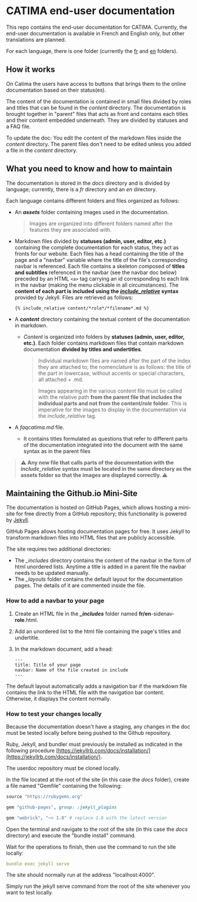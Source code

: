 # CATIMA end-user documentation

This repo contains the end-user documentation for CATIMA. Currently, the end-user documentation is available in French and English only, but other translations are planned.

For each language, there is one folder (currently the [fr](docs/fr) and [en](docs/en) folders).

## How it works

On Catima the users have access to buttons that brings them to the online documentation based on their status(es).

The content of the documentation is contained in small files divided by roles and titles that can be found in the *content* directory. The documentation is brought together in "parent" files that acts as front and contains each titles and their content embedded underneath. They are divided by statuses and a FAQ file.

To update the doc: You edit the content of the markdown files inside the *content* directory. The parent files don't need to be edited unless you added a file in the *content* directory.

## What you need to know and how to maintain

The documentation is stored in the *docs* directory and is divided by language; currently, there is a *fr* directory and an *en* directory.

Each language contains different folders and files organized as follows:

- An ***assets*** folder containing images used in the documentation.

    > Images are organized into different folders named after the features they are associated with.
- Markdown files divided by **statuses (admin, user, editor, etc.)** containing the complete documentation for each status, they act as fronts for our website. Each files has a head containing the title of the page and a "navbar" variable where the title of the file's corresponding navbar is referenced. Each file contains a skeleton composed of **titles and subtitles** referenced in the navbar (see the navbar doc below) preceded by an HTML `<a>` tag carrying an id corresponding to each link in the navbar (making the menu clickable in all circumstances). The **content of each part is included using the *[include_relative](https://jekyllrb.com/docs/includes/)* syntax** provided by Jekyll. Files are retrieved as follows:

	`{% include_relative content/*role*/*filename*.md %}`

- A ***content*** directory containing the textual content of the documentation in markdown.
    - _Content_ is organized into folders by **statuses (admin, user, editor, etc.)**. Each folder contains markdown files that contain markdown documentation **divided by titles and undertitles**.
        
        > Individual markdown files are named after the part of the index they are attached to; the nomenclature is as follows: the title of the part in lowercase, without accents or special characters, all attached + .md.
        
        > Images appearing in the various content file must be called with the relative path **from the parent file that includes the individual parts and not from the content/*role* folder**. This is imperative for the images to display in the documentation via the *include_relative* tag.
- A *faqcatima.md* file.
    - It contains titles formulated as questions that refer to different parts of the documentation integrated into the document with the same syntax as in the parent files 

> ⚠️ **Any new file that calls parts of the documentation with the *include_relative* syntax must be located in the same directory as the assets folder so that the images are displayed correctly. ⚠️**

## Maintaining the Github.io Mini-Site

The documentation is hosted on GitHub Pages, which allows hosting a mini-site for free directly from a GitHub repository; this functionality is powered by [Jekyll](https://jekyllrb.com).

GitHub Pages allows hosting documentation pages for free. It uses Jekyll to transform markdown files into HTML files that are publicly accessible.

The site requires two additional directories:

- The *_includes* directory contains the content of the navbar in the form of html unordered lists. Anytime a title is added in a parent file the navbar needs to be updated manually.
- The *_layouts* folder contains the default layout for the documentation pages. The details of it are commented inside the file. 

### How to add a navbar to your page

1. Create an HTML file in the ***_includes*** folder named **fr/en**-sidenav-**role**.html.

2. Add an unordered list to the html file containing the page's titles and undertitle.

3. In the markdown document, add a head:

	```
	---
	title: Title of your page
	navbar: Name of the file created in include
	---

The default layout automatically adds a navigation bar if the markdown file contains the link to the HTML file with the navigation bar content. Otherwise, it displays the content normally.

### How to test your changes locally

Because the documentation doesn't have a staging, any changes in the doc must be tested locally before being pushed to the Github repository.

Ruby, Jekyll, and bundler must previously be installed as indicated in the following procedure [https://jekyllrb.com/docs/installation/](https://jekyllrb.com/docs/installation/).

The userdoc repository must be cloned locally.

In the file located at the root of the site (in this case the *docs* folder), create a file named "Gemfile" containing the following:

```ruby
source "https://rubygems.org"

gem "github-pages", group: :jekyll_plugins

gem "webrick", "~> 1.8" # replace 1.8 with the latest version
```

Open the terminal and navigate to the root of the site (in this case the *docs* directory) and execute the "bundle install" command.

Wait for the operations to finish, then use the command to run the site locally:

```yaml
bundle exec jekyll serve
```

The site should normally run at the address "localhost:4000".

Simply run the jekyll serve command from the root of the site whenever you want to test locally.
